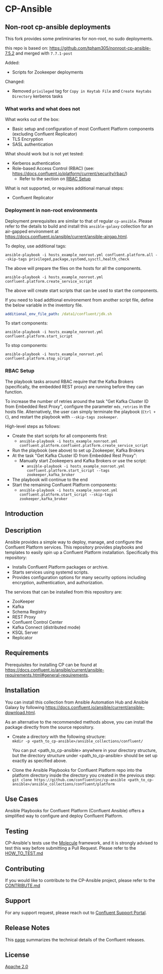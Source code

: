 # CP-Ansible

## Non-root cp-ansible deployments

This fork provides some preliminaries for non-root, no sudo deployments. 

this repo is based on: https://github.com/tpham305/nonroot-cp-ansible-7.5.2 and merged with `7.7.1-post`

Added:

* Scripts for Zookeeper deployments

Changed:
* Removed `privileged` tag for `Copy in Keytab File` and `Create Keytabs Directory` kerberos tasks

### What works and what does not
What works out of the box:

* Basic setup and configuration of most Confluent Platform components (excluding Confluent Replicator)
* TLS Encryption
* SASL authentication

What should work but is not yet tested:

* Kerberos authentication
* Role-based Access Control (RBAC) (see: https://docs.confluent.io/platform/current/security/rbac/)
    * Refer to the section on [RBAC Setup](#rbac-setup)

What is not supported, or requires additional manual steps:

* Confluent Replicator

### Deployment in non-root environments

Deployment prerequisites are similar to that of regular `cp-ansible`. Please refer to the details to build and install this `ansible-galaxy` collection for an air-gapped environment at https://docs.confluent.io/ansible/current/ansible-airgap.html.

To deploy, use additional tags:

```
ansible-playbook -i hosts_example_nonroot.yml confluent.platform.all --skip-tags privileged,package,systemd,sysctl,health_check
```

The above will prepare the files on the hosts for all the components.

```
ansible-playbook -i hosts_example_nonroot.yml confluent.platform.create_service_script
```

The above will create start scripts that can be used to start the components.

If you need to load addtional environement from another script file, define the below variable in the inventory file.
```yml
additional_env_file_path: /data1/confluent/jdk.sh
```

To start components:

```
ansible-playbook -i hosts_example_nonroot.yml confluent.platform.start_script
```

To stop components:

```
ansible-playbook -i hosts_example_nonroot.yml confluent.platform.stop_script
```

### RBAC Setup

The playbook tasks around RBAC require that the Kafka Brokers (specifically, the embedded REST proxy) are running before they can function.

To increase the number of retries around the task "Get Kafka Cluster ID from Embedded Rest Proxy", configure the parameter `mds_retries` in the hosts file.
Alternatively, the user can simply terminate the playbook (`Ctrl + C`), and restart the playbook with `--skip-tags zookeeper`.

High-level steps as follows:

* Create the start scripts for all components first:
    * `ansible-playbook -i hosts_example_nonroot.yml confluent.platform.confluent.platform.create_service_script`
* Run the playbook (see above) to set up Zookeeper, Kafka Brokers
* At the task "Get Kafka Cluster ID from Embedded Rest Proxy":
    * Manually start Zookeepers and Kafka Brokers or use the script:
        * `ansible-playbook -i hosts_example_nonroot.yml confluent.platform.start_script --tags zookeeper,kafka_broker`
* The playbook will continue to the end
* Start the remaining Confluent Platform components:
    * `ansible-playbook -i hosts_example_nonroot.yml confluent.platform.start_script --skip-tags zookeeper,kafka_broker`

## Introduction
## Description

Ansible provides a simple way to deploy, manage, and configure the Confluent Platform services. This repository provides playbooks and templates to easily spin up a Confluent Platform installation. Specifically this repository:

* Installs Confluent Platform packages or archive.
* Starts services using systemd scripts.
* Provides configuration options for many security options including encryption, authentication, and authorization.

The services that can be installed from this repository are:

* ZooKeeper
* Kafka
* Schema Registry
* REST Proxy
* Confluent Control Center
* Kafka Connect (distributed mode)
* KSQL Server
* Replicator

## Requirements

Prerequisites for installing CP can be found at https://docs.confluent.io/ansible/current/ansible-requirements.html#general-requirements.


## Installation

You can install this collection from Ansible Automation Hub and Ansible Galaxy by following https://docs.confluent.io/ansible/current/ansible-download.html.

As an alternative to the recommended methods above, you can install the package directly from the source repository.

* Create a directory with the following structure:<br>
```mkdir -p <path_to_cp-ansible>/ansible_collections/confluent/```

  You can put <path_to_cp-ansible> anywhere in your directory structure, but the directory structure under <path_to_cp-ansible> should be set up exactly as specified above.

* Clone the Ansible Playbooks for Confluent Platform repo into the platform directory inside the directory you created in the previous step:<br>
```git clone https://github.com/confluentinc/cp-ansible <path_to_cp-ansible>/ansible_collections/confluent/platform```


## Use Cases

Ansible Playbooks for Confluent Platform (Confluent Ansible) offers a simplified way to configure and deploy Confluent Platform.


## Testing

CP-Ansible's tests use the [Molecule](https://ansible.readthedocs.io/projects/molecule/) framework, and it is strongly advised to test this way before submitting a Pull Request. Please refer to the [HOW_TO_TEST.md](docs/HOW_TO_TEST.md)


## Contributing

If you would like to contribute to the CP-Ansible project, please refer to the [CONTRIBUTE.md](docs/CONTRIBUTING.md)

## Support

For any support request, please reach out to [Confluent Support Portal](https://support.confluent.io/).

## Release Notes

This [page](https://docs.confluent.io/ansible/current/ansible-release-notes.html) summarizes the technical details of the Confluent releases.

## License

[Apache 2.0](LICENSE.md)

